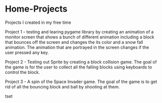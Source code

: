 # Home-Projects
Projects I created in my free time

Project 1 - testing and learing pygame library by creating an animation of a monitor screen that shows a bunch of different animation 
including a block that bounces off the screen and changes the its color and a snow fall animation. The animation that are portrayed in
the screen changes if the user pressed any key.

Project 2 - Testing out Sprite by creating a block collision game. The goal of the game is for the user to collect all the falling blocks
using keyboards to control the block.

Project 3 - A spin of the Space Invader game. The goal of the game is to get rid of all the bouncing block and ball by shooting at them.

tset
